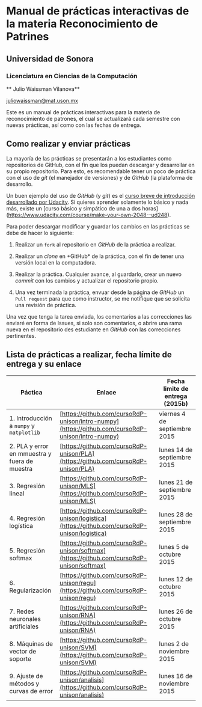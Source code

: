 # Manual de prácticas interactivas de la materia Reconocimiento de Patrines

## Universidad de Sonora

### Licenciatura en Ciencias de la Computación

** Julio Waissman Vilanova**

[juliowaissman@mat.uson.mx](juliowaissman@mat.uson.mx)

Este es un manual de prácticas interactivas para la materia de reconocimiento de patrones, 
el cual se actualizará cada semestre con nuevas prácticas, así como con las fechas de entrega.

## Como realizar y enviar prácticas

La mayoría de las prácticas se presentarán a los estudiantes como repositorios de GitHub, con 
el fin que los puedan descargar y desarrollar en su propio repositorio. Para esto, es recomendable tener 
un poco de práctica con el uso de *git* (el manejador de versiones) y de *GitHub* (la plataforma de desarrollo.

Un buen ejemplo del uso de *GitHub* (y *git*) es el 
[curso breve de introducción desarrollado por Udacity](https://www.udacity.com/course/how-to-use-git-and-github--ud775). 
Si quieres aprender solamente lo básico y nada más, existe un [curso básico y simpático de una a dos horas]
(https://www.udacity.com/course/make-your-own-2048--ud248).

Para poder descargar modificar y guardar los cambios en las prácticas se debe de hacer lo siguiente:

1. Realizar un `fork` al repositorio en *GitHub* de la práctica a realizar.

2. Realizar un *clone* en +GitHub* de la práctica, con el fin de tener una versión local en la computadora.

3. Realizar la práctica. Cualquier avance, al guardarlo, crear un nuevo *commit* con los cambios y actualizar el repositorio propio.

4. Una vez terminada la práctica, envuar desde la página de *GitHub* un `Pull request` para que como instructor, se me notifique que se solicita una revisión de práctica.

Una vez que tenga la tarea enviada, los comentarios a las correcciones las enviaré en forma de Issues, si solo son comentarios, o abrire una rama nueva en el repositorio des estudiante en *GitHub* con las correcciones pertinentes.

## Lista de prácticas a realizar, fecha límite de entrega y su enlace

Páctica | Enlace | Fecha limite de entrega (2015b)
--------|--------|---------------------------------
1. Introducción a `numpy` y `matplotlib` | [https://github.com/cursoRdP-unison/intro-numpy](https://github.com/cursoRdP-unison/intro-numpy) | viernes 4 de septiembre 2015
2. PLA y error en mmuestra y fuera de muestra | [https://github.com/cursoRdP-unison/PLA](https://github.com/cursoRdP-unison/PLA) | lunes 14 de septiembre 2015
3. Regresión lineal |  [https://github.com/cursoRdP-unison/MLS](https://github.com/cursoRdP-unison/MLS)| lunes 21 de septiembre 2015
4. Regresión logística | [https://github.com/cursoRdP-unison/logistica](https://github.com/cursoRdP-unison/logistica)| lunes 28 de septiembre 2015
5. Regresión softmax | [https://github.com/cursoRdP-unison/softmax](https://github.com/cursoRdP-unison/softmax) | lunes 5 de octubre 2015
6. Regularización |  [https://github.com/cursoRdP-unison/regu](https://github.com/cursoRdP-unison/regu) | lunes 12 de octubre 2015
7. Redes neuronales artificiales  |  [https://github.com/cursoRdP-unison/RNA](https://github.com/cursoRdP-unison/RNA) | lunes 26 de octubre 2015
8. Máquinas de vector de soporte | [https://github.com/cursoRdP-unison/SVM](https://github.com/cursoRdP-unison/SVM) | lunes 2 de noviembre 2015
9. Ajuste de métodos y curvas de error | [https://github.com/cursoRdP-unison/analisis](https://github.com/cursoRdP-unison/analisis) | lunes 16 de noviembre 2015
